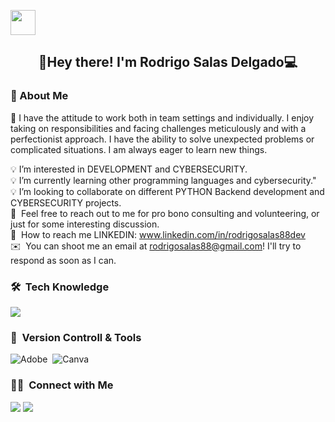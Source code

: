 <img alt="" src="" width='40' align="center"/><h2 align="center">👋Hey there! I'm Rodrigo Salas Delgado💻</h2>

<!-- ## 👋Hey there! I'm Rodrigo Salas Delgado -->

### 📂&nbsp;About Me

🔴 I have the attitude to work both in team settings and individually.
I enjoy taking on responsibilities and facing challenges meticulously and with a perfectionist approach. 
I have the ability to solve unexpected problems or complicated situations. 
I am always eager to learn new things.

💡&nbsp;I’m interested in DEVELOPMENT and CYBERSECURITY.\
💡&nbsp;I’m currently learning other programming languages and cybersecurity."\
💡&nbsp;I’m looking to collaborate on different PYTHON Backend development and CYBERSECURITY projects.\
💬 &nbsp;Feel free to reach out to me for pro bono consulting and volunteering, or just for some interesting discussion.\
🚀 &nbsp;How to reach me LINKEDIN: www.linkedin.com/in/rodrigosalas88dev \
✉️ &nbsp;You can shoot me an email at rodrigosalas88@gmail.com! I'll try to respond as soon as I can.


### 🛠 &nbsp;Tech Knowledge
<img src="https://skillicons.dev/icons?i=py,html,fastapi,django,git,github,pycharm,vscode,bash,windows,linux,ps&perline=12" />

### 🧰 &nbsp;Version Controll & Tools 

![Adobe](https://img.shields.io/badge/adobe-%23FF0000.svg?style=for-the-badge&logo=adobe&logoColor=white)&nbsp;
![Canva](https://img.shields.io/badge/Canva-%2300C4CC.svg?style=for-the-badge&logo=Canva&logoColor=white)&nbsp;

### 🤝🏻 &nbsp;Connect with Me

<p align="">
<a href="https://www.linkedin.com/in/rodrigosalas88dev/"><img src="https://img.shields.io/badge/-Rodrigo Salas Delgado%20-0077B5?style=flat&logo=Linkedin&logoColor=white"/></a>
<a href="mailto:rodrigosalas88@gmail.com"><img src="https://img.shields.io/badge/-rodrigosalas88-D14836?style=flat&logo=Gmail&logoColor=white"/></a>
</p>



<!---
rodrigosalas88dev/rodrigosalas88dev is a ✨ special ✨ repository because its `README.md` (this file) appears on your GitHub profile.
You can click the Preview link to take a look at your changes.
--->
